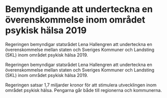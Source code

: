 # Bemyndigande att underteckna en överenskommelse inom området psykisk hälsa 2019

Regeringen bemyndigar statsrådet Lena Hallengren att underteckna en överenskommelse mellan staten och Sveriges Kommuner och Landsting (SKL) inom området psykisk hälsa 2019.

Regeringen bemyndigar statsrådet Lena Hallengren att underteckna en överenskommelse mellan staten och Sveriges Kommuner och Landsting (SKL) inom området psykisk hälsa 2019.

Regeringen satsar 1,7 miljarder kronor för att stimulera utvecklingen inom området psykisk hälsa. Pengarna går både till regionerna och kommunerna.
